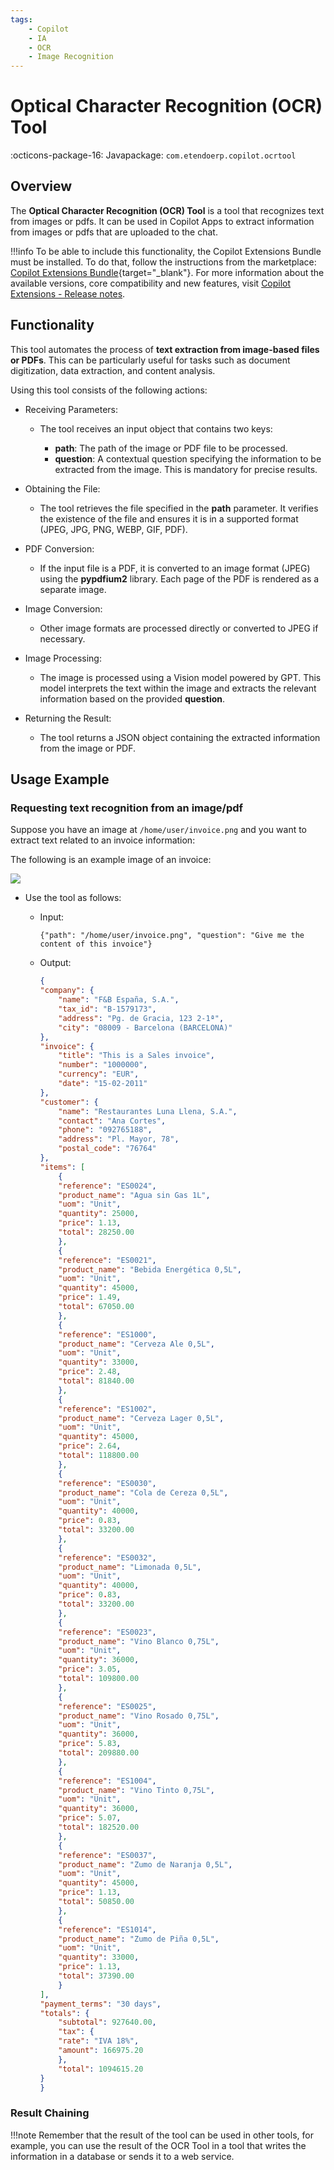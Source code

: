 ```yaml
---
tags:
    - Copilot
    - IA
    - OCR
    - Image Recognition
---
```


# Optical Character Recognition (OCR) Tool

:octicons-package-16: Javapackage: `com.etendoerp.copilot.ocrtool`

## Overview

The **Optical Character Recognition (OCR) Tool** is a tool that recognizes text from images or pdfs. It can be used in Copilot Apps to extract information from images or pdfs that are uploaded to the chat.

!!!info
    To be able to include this functionality, the Copilot Extensions Bundle must be installed. To do that, follow the instructions from the marketplace: [Copilot Extensions Bundle](https://marketplace.etendo.cloud/?#/product-details?module=82C5DA1B57884611ABA8F025619D4C05){target="\_blank"}. For more information about the available versions, core compatibility and new features, visit [Copilot Extensions - Release notes](../../../whats-new/release-notes/etendo-copilot/bundles/release-notes.md).

## Functionality

This tool automates the process of **text extraction from image-based files or PDFs**. This can be particularly useful for tasks such as document digitization, data extraction, and content analysis. 

Using this tool consists of the following actions:

- Receiving Parameters:

    - The tool receives an input object that contains two keys:

        - **path**: The path of the image or PDF file to be processed.
        - **question**: A contextual question specifying the information to be extracted from the image. This is mandatory for precise results.

- Obtaining the File:

    - The tool retrieves the file specified in the **path** parameter. It verifies the existence of the file and ensures it is in a supported format (JPEG, JPG, PNG, WEBP, GIF, PDF).

- PDF Conversion:

    - If the input file is a PDF, it is converted to an image format (JPEG) using the **pypdfium2** library. Each page of the PDF is rendered as a separate image.

- Image Conversion:

    - Other image formats are processed directly or converted to JPEG if necessary.

- Image Processing:

    - The image is processed using a Vision model powered by GPT. This model interprets the text within the image and extracts the relevant information based on the provided **question**.

- Returning the Result:

    - The tool returns a JSON object containing the extracted information from the image or PDF.

## Usage Example

    
### Requesting text recognition from an image/pdf


Suppose you have an image at `/home/user/invoice.png` and you want to extract text related to an invoice information:

The following is an example image of an invoice:

![](../../../assets/developer-guide/etendo-copilot/available-tools/ocr-tool.png)


- Use the tool as follows:

    - Input:

        ```
        {"path": "/home/user/invoice.png", "question": "Give me the content of this invoice"}

        ```

    - Output:

        ``` Json title="Output Json"
        {
        "company": {
            "name": "F&B España, S.A.",
            "tax_id": "B-1579173",
            "address": "Pg. de Gracia, 123 2-1ª",
            "city": "08009 - Barcelona (BARCELONA)"
        },
        "invoice": {
            "title": "This is a Sales invoice",
            "number": "1000000",
            "currency": "EUR",
            "date": "15-02-2011"
        },
        "customer": {
            "name": "Restaurantes Luna Llena, S.A.",
            "contact": "Ana Cortes",
            "phone": "092765188",
            "address": "Pl. Mayor, 78",
            "postal_code": "76764"
        },
        "items": [
            {
            "reference": "ES0024",
            "product_name": "Agua sin Gas 1L",
            "uom": "Unit",
            "quantity": 25000,
            "price": 1.13,
            "total": 28250.00
            },
            {
            "reference": "ES0021",
            "product_name": "Bebida Energética 0,5L",
            "uom": "Unit",
            "quantity": 45000,
            "price": 1.49,
            "total": 67050.00
            },
            {
            "reference": "ES1000",
            "product_name": "Cerveza Ale 0,5L",
            "uom": "Unit",
            "quantity": 33000,
            "price": 2.48,
            "total": 81840.00
            },
            {
            "reference": "ES1002",
            "product_name": "Cerveza Lager 0,5L",
            "uom": "Unit",
            "quantity": 45000,
            "price": 2.64,
            "total": 118800.00
            },
            {
            "reference": "ES0030",
            "product_name": "Cola de Cereza 0,5L",
            "uom": "Unit",
            "quantity": 40000,
            "price": 0.83,
            "total": 33200.00
            },
            {
            "reference": "ES0032",
            "product_name": "Limonada 0,5L",
            "uom": "Unit",
            "quantity": 40000,
            "price": 0.83,
            "total": 33200.00
            },
            {
            "reference": "ES0023",
            "product_name": "Vino Blanco 0,75L",
            "uom": "Unit",
            "quantity": 36000,
            "price": 3.05,
            "total": 109800.00
            },
            {
            "reference": "ES0025",
            "product_name": "Vino Rosado 0,75L",
            "uom": "Unit",
            "quantity": 36000,
            "price": 5.83,
            "total": 209880.00
            },
            {
            "reference": "ES1004",
            "product_name": "Vino Tinto 0,75L",
            "uom": "Unit",
            "quantity": 36000,
            "price": 5.07,
            "total": 182520.00
            },
            {
            "reference": "ES0037",
            "product_name": "Zumo de Naranja 0,5L",
            "uom": "Unit",
            "quantity": 45000,
            "price": 1.13,
            "total": 50850.00
            },
            {
            "reference": "ES1014",
            "product_name": "Zumo de Piña 0,5L",
            "uom": "Unit",
            "quantity": 33000,
            "price": 1.13,
            "total": 37390.00
            }
        ],
        "payment_terms": "30 days",
        "totals": {
            "subtotal": 927640.00,
            "tax": {
            "rate": "IVA 18%",
            "amount": 166975.20
            },
            "total": 1094615.20
        }
        }

        ```

### Result Chaining

!!!note
        Remember that the result of the tool can be used in other tools, for example, you can use the result of the OCR Tool in a tool that writes the information in a database or sends it to a web service. 